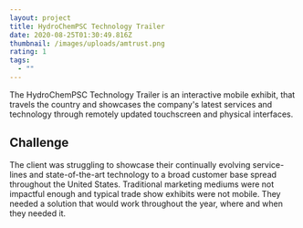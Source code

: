 ```yaml
---
layout: project
title: HydroChemPSC Technology Trailer
date: 2020-08-25T01:30:49.816Z
thumbnail: /images/uploads/amtrust.png
rating: 1
tags:
  - ""
---
```

The HydroChemPSC Technology Trailer is an interactive mobile exhibit, that travels the country and showcases the company's latest services and technology through remotely updated touchscreen and physical interfaces.

## Challenge

The client was struggling to showcase their continually evolving service-lines and state-of-the-art technology to a broad customer base spread throughout the United States. Traditional marketing mediums were not impactful enough and typical trade show exhibits were not mobile. They needed a solution that would work throughout the year, where and when they needed it.